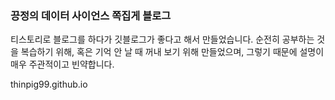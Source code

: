 ### 끙정의 데이터 사이언스 쪽집게 블로그

티스토리로 블로그를 하다가 깃블로그가 좋다고 해서 만들었습니다.
순전히 공부하는 것을 복습하기 위해, 혹은 기억 안 날 때 꺼내 보기 위해 만들었으며,
그렇기 때문에 설명이 매우 주관적이고 빈약합니다.

thinpig99.github.io
